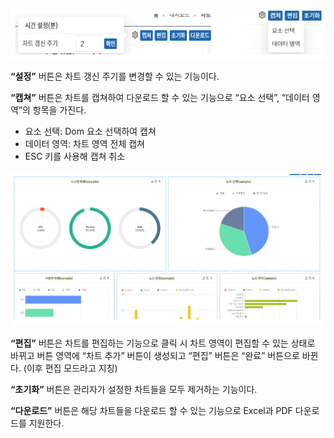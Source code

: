 ![상단 메뉴](image.png)

**“설정”** 버튼은 차트 갱신 주기를 변경할 수 있는 기능이다.

**“캡쳐”** 버튼은 차트를 캡쳐하여 다운로드 할 수 있는 기능으로 “요소 선택”, “데이터 영역”의 항목을 가진다.
- 요소 선택: Dom 요소 선택하여 캡쳐
- 데이터 영역: 차트 영역 전체 캡쳐
- ESC 키를 사용해 캡쳐 취소


![상단 메뉴2](image-1.png)

**“편집”** 버튼은 차트를 편집하는 기능으로 클릭 시 차트 영역이 편집할 수 있는 상태로 바뀌고 버튼 영역에 “차트 추가” 버튼이 생성되고 “편집” 버튼은 “완료” 버튼으로 바뀐다. (이후 편집 모드라고 지칭)

**“초기화”** 버튼은 관리자가 설정한 차트들을 모두 제거하는 기능이다.

**“다운로드”** 버튼은 해당 차트들을 다운로드 할 수 있는 기능으로 Excel과 PDF 다운로드를 지원한다.
